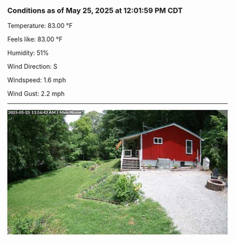 ### Conditions as of May 25, 2025 at 12:01:59 PM CDT 

Temperature: 83.00 &deg;F

Feels like: 83.00 &deg;F

Humidity: 51%

Wind Direction: S

Windspeed: 1.6 mph

Wind Gust: 2.2 mph

---

<img src="./images/latest.jpeg"/>

